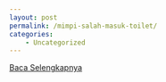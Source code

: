 ```yaml
---
layout: post
permalink: /mimpi-salah-masuk-toilet/
categories:
    - Uncategorized
---
```


[Baca Selengkapnya](/04)